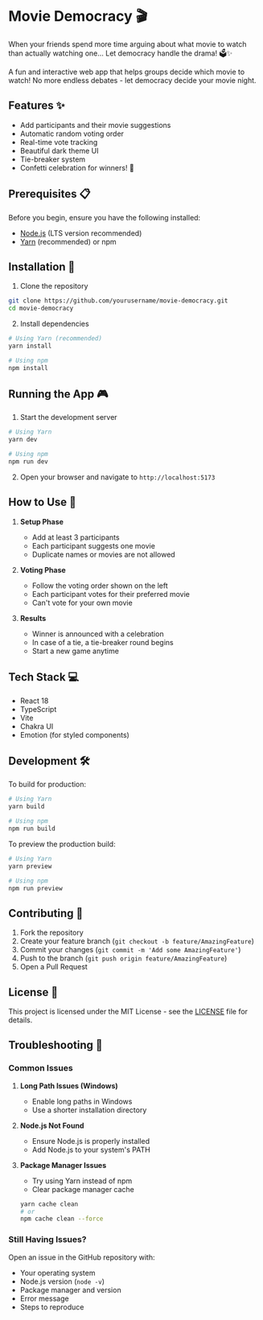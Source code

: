 # Movie Democracy 🎬

When your friends spend more time arguing about what movie to watch than actually watching one... Let democracy handle the drama! 🗳️✨

A fun and interactive web app that helps groups decide which movie to watch! No more endless debates - let democracy decide your movie night.

## Features ✨

- Add participants and their movie suggestions
- Automatic random voting order
- Real-time vote tracking
- Beautiful dark theme UI
- Tie-breaker system
- Confetti celebration for winners! 🎉

## Prerequisites 📋

Before you begin, ensure you have the following installed:
- [Node.js](https://nodejs.org/) (LTS version recommended)
- [Yarn](https://yarnpkg.com/) (recommended) or npm

## Installation 🚀

1. Clone the repository
```bash
git clone https://github.com/yourusername/movie-democracy.git
cd movie-democracy
```

2. Install dependencies
```bash
# Using Yarn (recommended)
yarn install

# Using npm
npm install
```

## Running the App 🎮

1. Start the development server
```bash
# Using Yarn
yarn dev

# Using npm
npm run dev
```

2. Open your browser and navigate to `http://localhost:5173`

## How to Use 🎯

1. **Setup Phase**
   - Add at least 3 participants
   - Each participant suggests one movie
   - Duplicate names or movies are not allowed

2. **Voting Phase**
   - Follow the voting order shown on the left
   - Each participant votes for their preferred movie
   - Can't vote for your own movie

3. **Results**
   - Winner is announced with a celebration
   - In case of a tie, a tie-breaker round begins
   - Start a new game anytime

## Tech Stack 💻

- React 18
- TypeScript
- Vite
- Chakra UI
- Emotion (for styled components)

## Development 🛠️

To build for production:
```bash
# Using Yarn
yarn build

# Using npm
npm run build
```

To preview the production build:
```bash
# Using Yarn
yarn preview

# Using npm
npm run preview
```

## Contributing 🤝

1. Fork the repository
2. Create your feature branch (`git checkout -b feature/AmazingFeature`)
3. Commit your changes (`git commit -m 'Add some AmazingFeature'`)
4. Push to the branch (`git push origin feature/AmazingFeature`)
5. Open a Pull Request

## License 📄

This project is licensed under the MIT License - see the [LICENSE](LICENSE) file for details.

## Troubleshooting 🔧

### Common Issues

1. **Long Path Issues (Windows)**
   - Enable long paths in Windows
   - Use a shorter installation directory

2. **Node.js Not Found**
   - Ensure Node.js is properly installed
   - Add Node.js to your system's PATH

3. **Package Manager Issues**
   - Try using Yarn instead of npm
   - Clear package manager cache
   ```bash
   yarn cache clean
   # or
   npm cache clean --force
   ```

### Still Having Issues?

Open an issue in the GitHub repository with:
- Your operating system
- Node.js version (`node -v`)
- Package manager and version
- Error message
- Steps to reproduce 